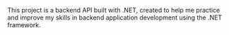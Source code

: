 This project is a backend API built with .NET, created to help me practice and improve my skills in backend application development using the .NET framework.
